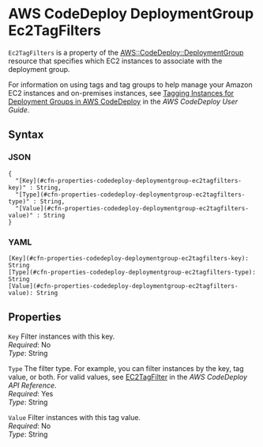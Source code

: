 # AWS CodeDeploy DeploymentGroup Ec2TagFilters<a name="aws-properties-codedeploy-deploymentgroup-ec2tagfilters"></a>

`Ec2TagFilters` is a property of the [AWS::CodeDeploy::DeploymentGroup](aws-resource-codedeploy-deploymentgroup.md) resource that specifies which EC2 instances to associate with the deployment group\.

For information on using tags and tag groups to help manage your Amazon EC2 instances and on\-premises instances, see [Tagging Instances for Deployment Groups in AWS CodeDeploy](https://docs.aws.amazon.com/codedeploy/latest/userguide/instances-tagging.html) in the *AWS CodeDeploy User Guide*\.

## Syntax<a name="w4ab1c21c14d457b7"></a>

### JSON<a name="aws-properties-codedeploy-deploymentgroup-ec2tagfilters-syntax.json"></a>

```
{
  "[Key](#cfn-properties-codedeploy-deploymentgroup-ec2tagfilters-key)" : String,
  "[Type](#cfn-properties-codedeploy-deploymentgroup-ec2tagfilters-type)" : String,
  "[Value](#cfn-properties-codedeploy-deploymentgroup-ec2tagfilters-value)" : String
}
```

### YAML<a name="aws-properties-codedeploy-deploymentgroup-ec2tagfilters-syntax.yaml"></a>

```
[Key](#cfn-properties-codedeploy-deploymentgroup-ec2tagfilters-key): String
[Type](#cfn-properties-codedeploy-deploymentgroup-ec2tagfilters-type): String
[Value](#cfn-properties-codedeploy-deploymentgroup-ec2tagfilters-value): String
```

## Properties<a name="w4ab1c21c14d457b9"></a>

`Key`  <a name="cfn-properties-codedeploy-deploymentgroup-ec2tagfilters-key"></a>
Filter instances with this key\.  
*Required*: No  
*Type*: String

`Type`  <a name="cfn-properties-codedeploy-deploymentgroup-ec2tagfilters-type"></a>
The filter type\. For example, you can filter instances by the key, tag value, or both\. For valid values, see [EC2TagFilter](https://docs.aws.amazon.com/codedeploy/latest/APIReference/API_EC2TagFilter.html) in the *AWS CodeDeploy API Reference*\.  
*Required*: Yes  
*Type*: String

`Value`  <a name="cfn-properties-codedeploy-deploymentgroup-ec2tagfilters-value"></a>
Filter instances with this tag value\.  
*Required*: No  
*Type*: String